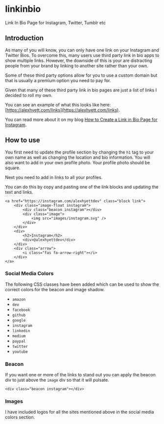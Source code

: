 # linkinbio

Link In Bio Page for Instagram, Twitter, Tumblr etc

## Introduction

As many of you will know, you can only have one link on your Instagram and Twitter Bios. To overcome this, many users use third party link in bio apps to show multiple links. However, the downside of this is your are distracting people from your brand by linking to another site rather than your own.

Some of these third party options allow for you to use a custom domain but that is usually a premium option you need to pay for.

Given that many of these third party link in bio pages are just a list of links I decided to roll my own.

You can see an example of what this looks like here: [https://alexhyett.com/links](https://alexhyett.com/links).

You can read more about it on my blog [How to Create a Link in Bio Page for Instagram](https://www.alexhyett.com/create-link-in-bio-page/).

## How to use

You first need to update the profile section by changing the `h1` tag to your own name as well as changing the location and bio information. You will also want to add in your own profile photo. Your profile photo should be square.

Next you need to add in links to all your profiles.

You can do this by copy and pasting one of the link blocks and updating the text and links.

```
<a href="https://instagram.com/alexhyettdev" class="block link">
    <div class="image-float instagram">
        <div class="beacon instagram"></div>
        <div class="image">
            <img src="images/instagram.svg" />
        </div>
    </div>
    <div>
        <h2>Instagram</h2>
        <div>@alexhyettdev</div>
    </div>
    <div class="arrow">
        <i class="fas fa-arrow-right"></i>
    </div>
</a>
```

### Social Media Colors

The following CSS classes have been added which can be used to show the correct colors for the beacon and image shadow.

- `amazon`
- `dev`
- `facebook`
- `github`
- `google`
- `instagram`
- `linkedin`
- `medium`
- `paypal`
- `twitter`
- `youtube`

### Beacon

If you want one or more of the links to stand out you can apply the beacon div to just above the `image` div so that it will pulsate.

```
<div class="beacon instagram"></div>
```

### Images

I have included logos for all the sites mentioned above in the social media colors section.
